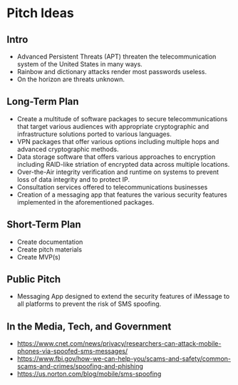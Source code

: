 # Pitch Ideas
## Intro
- Advanced Persistent Threats (APT) threaten the telecommunication system of the United States in many ways.
- Rainbow and dictionary attacks render most passwords useless.
- On the horizon are threats unknown.

## Long-Term Plan
- Create a multitude of software packages to secure telecommunications that target various audiences with appropriate cryptographic and infrastructure solutions ported to various languages.
- VPN packages that offer various options including multiple hops and advanced cryptographic methods.
- Data storage software that offers various approaches to encryption including RAID-like striation of encrypted data across multiple locations.
- Over-the-Air integrity verification and runtime on systems to prevent loss of data integrity and to protect IP.
- Consultation services offered to telecommunications businesses
- Creation of a messaging app that features the various security features implemented in the aforementioned packages.

## Short-Term Plan
- Create documentation
- Create pitch materials
- Create MVP(s)

## Public Pitch
- Messaging App designed to extend the security features of iMessage to all platforms to prevent the risk of SMS spoofing.

## In the Media, Tech, and Government
- https://www.cnet.com/news/privacy/researchers-can-attack-mobile-phones-via-spoofed-sms-messages/
- https://www.fbi.gov/how-we-can-help-you/scams-and-safety/common-scams-and-crimes/spoofing-and-phishing
- https://us.norton.com/blog/mobile/sms-spoofing
